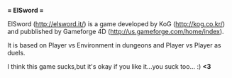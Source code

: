 **= ElSword =**

ElSword (http://elsword.it/) is a game developed by KoG (http://kog.co.kr/) and pubblished by Gameforge 4D (http://us.gameforge.com/home/index).

It is based on Player vs Environment in dungeons and Player vs Player as duels.



I think this game sucks,but it's okay if you like it...you suck too... :)
**<3**